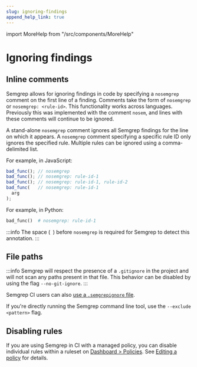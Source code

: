 ```yaml
---
slug: ignoring-findings
append_help_link: true
---
```


import MoreHelp from "/src/components/MoreHelp"

# Ignoring findings


## Inline comments

Semgrep allows for ignoring findings in code by specifying a `nosemgrep` comment on the first line of a finding. Comments take the form of `nosemgrep` or `nosemgrep: <rule-id>`. This functionality works across languages. Previously this was implemented with the comment `nosem`, and lines with these comments will continue to be ignored.

A stand-alone `nosemgrep` comment ignores all Semgrep findings for the line on which it appears. A `nosemgrep` comment specifying a specific rule ID only ignores the specified rule. Multiple rules can be ignored using a comma-delimited list.

For example, in JavaScript:

```javascript
bad_func(); // nosemgrep
bad_func(); // nosemgrep: rule-id-1
bad_func(); // nosemgrep: rule-id-1, rule-id-2
bad_func(   // nosemgrep: rule-id-1
  arg
);
```

For example, in Python:

```python
bad_func()  # nosemgrep: rule-id-1
```

:::info
The space (` `) before `nosemgrep` is required for Semgrep to detect this annotation.
:::

## File paths

:::info
Semgrep will respect the presence of a `.gitignore` in the project and will not scan any paths present in that file. This behavior can be disabled by using the flag `--no-git-ignore`.
:::

Semgrep CI users can also [use a `.semgrepignore` file](semgrep-ci/overview.md#ignoring-files).

If you're directly running the Semgrep command line tool, use the `--exclude <pattern>` flag.

## Disabling rules

If you are using Semgrep in CI with a managed policy, you can disable individual rules within a ruleset on [Dashboard > Policies](https://semgrep.dev/manage/policies). See [Editing a policy](semgrep-app/managing-policy.md#editing-a-policy) for details.

<MoreHelp />
